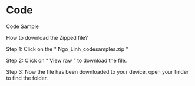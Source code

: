 # Code 
Code Sample 

How to download the Zipped file? 

Step 1: Click on the " Ngo_Linh_codesamples.zip "

Step 2: Click on “ View raw ” to download the file.

Step 3: Now the file has been downloaded to your device, open your finder to find the folder. 
